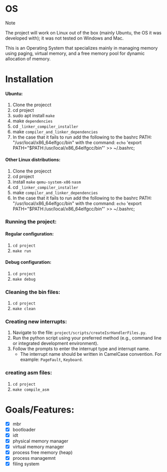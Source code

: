 # OS
> [!NOTE]
> The project will work on Linux out of the box (mainly Ubuntu, the OS it was developed with); it was not tested on Windows and Mac.

This is an Operating System that specializes mainly in managing memory using paging, virtual memory, and a free memory pool for dynamic allocation of memory.

# Installation
#### Ubuntu:
1. Clone the projecct
2. cd project
3. sudo apt install `make`
4. make `dependencies`
5. cd `_linker_compiler_installer`
6. make `compiler_and_linker_dependencies`
7. In the case that it fails to run add the following to the bashrc PATH: "/usr/local/x86_64elfgcc/bin" with the command:
`echo` 'export PATH="$PATH:/usr/local/x86_64elfgcc/bin"' >> ~/.bashrc;

#### Other Linux distributions:
1. Clone the projecct
2. cd project
3. install `make` `qemu-system-x86` `nasm`
4. cd `_linker_compiler_installer`
5. make `compiler_and_linker_dependencies`
6. In the case that it fails to run add the following to the bashrc PATH: "/usr/local/x86_64elfgcc/bin" with the command:
`echo` 'export PATH="$PATH:/usr/local/x86_64elfgcc/bin"' >> ~/.bashrc;

### Running the project:
#### Regular configuration:
1. `cd project`
2. `make run`
#### Debug configuration:
1. `cd project`
2. `make debug`

### Cleaning the bin files:
1. `cd project`
2. `make clean`

### Creating new interrupts:
1. Navigate to the file: `project/scripts/createIsrHandlerFiles.py`.
2. Run the python script using your preferred method (e.g., command line or integrated development environment).
3. Follow the prompts to enter the interrupt type and interrupt name.
    - The interrupt name should be written in CamelCase convention. For example: `PageFault`, `Keyboard`.

### creating asm files:
1. `cd project`
2. `make compile_asm`

# Goals/Features:
- [x] mbr
- [x] bootloader
- [x] idt
- [x] physical memory manager
- [x] virtual memory manager
- [x] process free memory (heap)
- [x] process managemnt
- [x] filing system
